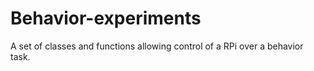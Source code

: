 # Behavior-experiments

A set of classes and functions allowing control of a RPi over a behavior task.
 
